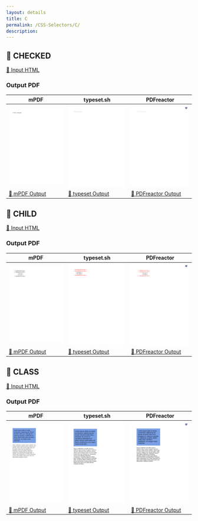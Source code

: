 ```yaml
---
layout: details
title: C
permalink: /CSS-Selectors/C/
description: 
---
```




## 🔬 CHECKED

[📄 Input HTML](https://raw.githubusercontent.com/azettl/compare.html2pdf.tools/master//html/CSS%20Selectors/C/checked.html)

### Output PDF

| mPDF | typeset.sh | PDFreactor |
|---------|---------|---------|
| ![mPDF Preview](mpdf__html_CSS_Selectors_C_checked.html.png) | ![typeset Preview](typeset__html_CSS_Selectors_C_checked.html.png) | ![PDFreactor Preview](pdfreactor__html_CSS_Selectors_C_checked.html.png) |
| [📕 mPDF Output](mpdf__html_CSS_Selectors_C_checked.html.pdf) | [📕 typeset Output](typeset__html_CSS_Selectors_C_checked.html.pdf) | [📕 PDFreactor Output](pdfreactor__html_CSS_Selectors_C_checked.html.pdf) |

## 🔬 CHILD

[📄 Input HTML](https://raw.githubusercontent.com/azettl/compare.html2pdf.tools/master//html/CSS%20Selectors/C/child.html)

### Output PDF

| mPDF | typeset.sh | PDFreactor |
|---------|---------|---------|
| ![mPDF Preview](mpdf__html_CSS_Selectors_C_child.html.png) | ![typeset Preview](typeset__html_CSS_Selectors_C_child.html.png) | ![PDFreactor Preview](pdfreactor__html_CSS_Selectors_C_child.html.png) |
| [📕 mPDF Output](mpdf__html_CSS_Selectors_C_child.html.pdf) | [📕 typeset Output](typeset__html_CSS_Selectors_C_child.html.pdf) | [📕 PDFreactor Output](pdfreactor__html_CSS_Selectors_C_child.html.pdf) |

## 🔬 CLASS

[📄 Input HTML](https://raw.githubusercontent.com/azettl/compare.html2pdf.tools/master//html/CSS%20Selectors/C/class.html)

### Output PDF

| mPDF | typeset.sh | PDFreactor |
|---------|---------|---------|
| ![mPDF Preview](mpdf__html_CSS_Selectors_C_class.html.png) | ![typeset Preview](typeset__html_CSS_Selectors_C_class.html.png) | ![PDFreactor Preview](pdfreactor__html_CSS_Selectors_C_class.html.png) |
| [📕 mPDF Output](mpdf__html_CSS_Selectors_C_class.html.pdf) | [📕 typeset Output](typeset__html_CSS_Selectors_C_class.html.pdf) | [📕 PDFreactor Output](pdfreactor__html_CSS_Selectors_C_class.html.pdf) |


